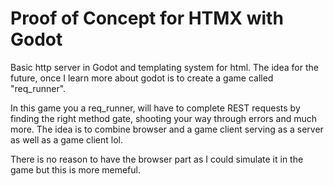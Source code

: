 # Proof of Concept for HTMX with Godot

Basic http server in Godot and templating system for html.
The idea for the future, once I learn more about godot is to create a game called "req_runner".

In this game you a req_runner, will have to complete REST requests by finding the right method gate, shooting your way through errors and much more.
The idea is to combine browser and a game client serving as a server as well as a game client lol.

There is no reason to have the browser part as I could simulate it in the game but this is more memeful.
